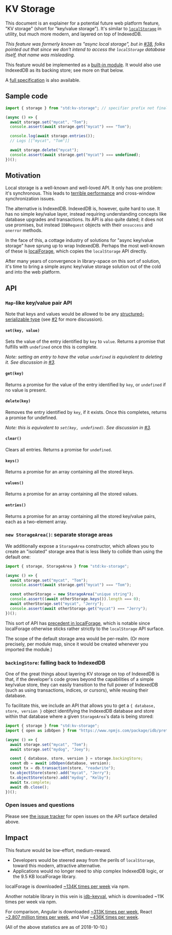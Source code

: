 # KV Storage

This document is an explainer for a potential future web platform feature, "KV storage" (short for "key/value storage"). It's similar to [`localStorage`](https://html.spec.whatwg.org/multipage/webstorage.html#webstorage) in utility, but much more modern, and layered on top of IndexedDB.

_This feature was formerly known as "async local storage", but in [#38](https://github.com/domenic/kv-storage/issues/38), folks pointed out that since we don't intend to access the `localStorage` database itself, that name was misleading._

This feature would be implemented as a [built-in module](https://github.com/tc39/proposal-javascript-standard-library/). It would also use IndexedDB as its backing store; see more on that below.

A [full specification](https://domenic.github.io/kv-storage/) is also available.

## Sample code

```js
import { storage } from "std:kv-storage"; // specifier prefix not final

(async () => {
  await storage.set("mycat", "Tom");
  console.assert(await storage.get("mycat") === "Tom");

  console.log(await storage.entries());
  // Logs [["mycat", "Tom"]]

  await storage.delete("mycat");
  console.assert(await storage.get("mycat") === undefined);
})();
```

## Motivation

Local storage is a well-known and well-loved API. It only has one problem: it's synchronous. This leads to [terrible performance](https://hacks.mozilla.org/2012/03/there-is-no-simple-solution-for-local-storage/) and cross-window synchronization issues.

The alternative is IndexedDB. IndexedDB is, however, quite hard to use. It has no simple key/value layer, instead requiring understanding concepts like database upgrades and transactions. Its API is also quite dated; it does not use promises, but instead `IDBRequest` objects with their `onsuccess` and `onerror` methods.

In the face of this, a cottage industry of solutions for "async key/value storage" have sprung up to wrap IndexedDB. Perhaps the most well-known of these is [localForage](https://localforage.github.io/localForage/), which copies the `localStorage` API directly.

After many years of convergence in library-space on this sort of solution, it's time to bring a simple async key/value storage solution out of the cold and into the web platform.

## API

### `Map`-like key/value pair API

Note that keys and values would be allowed to be any [structured-serializable type](https://html.spec.whatwg.org/multipage/structured-data.html#serializable-objects) (see [#2](https://github.com/domenic/kv-storage/issues/2) for more discussion).

#### `set(key, value)`

Sets the value of the entry identified by `key` to `value`. Returns a promise that fulfills with `undefined` once this is complete.

_Note: setting an entry to have the value `undefined` is equivalent to deleting it. See discussion in [#3](https://github.com/domenic/kv-storage/issues/3)._

#### `get(key)`

Returns a promise for the value of the entry identified by `key`, or `undefined` if no value is present.

#### `delete(key)`

Removes the entry identified by `key`, if it exists. Once this completes, returns a promise for undefined.

_Note: this is equivalent to `set(key, undefined)`. See discussion in [#3](https://github.com/domenic/kv-storage/issues/3)._

#### `clear()`

Clears all entries. Returns a promise for `undefined`.

#### `keys()`

Returns a promise for an array containing all the stored keys.

#### `values()`

Returns a promise for an array containing all the stored values.

#### `entries()`

Returns a promise for an array containing all the stored key/value pairs, each as a two-element array.

### `new StorageArea()`: separate storage areas

We additionally expose a `StorageArea` constructor, which allows you to create an "isolated" storage area that is less likely to collide than using the default one:

```js
import { storage, StorageArea } from "std:kv-storage";

(async () => {
  await storage.set("mycat", "Tom");
  console.assert(await storage.get("mycat") === "Tom");

  const otherStorage = new StorageArea("unique string");
  console.assert((await otherStorage.keys()).length === 0);
  await otherStorage.set("mycat", "Jerry");
  console.assert(await otherStorage.get("mycat") === "Jerry");
})();
```

This sort of API has [precedent in localForage](https://www.npmjs.com/package/localforage#multiple-instances), which is notable since localForage otherwise sticks rather strictly to the `localStorage` API surface.

The scope of the default storage area would be per-realm. (Or more precisely, per module map, since it would be created whenever you imported the module.)

### `backingStore`: falling back to IndexedDB

One of the great things about layering KV storage on top of IndexedDB is that, if the developer's code grows beyond the capabilities of a simple key/value store, they can easily transition to the full power of IndexedDB (such as using transactions, indices, or cursors), while reusing their database.

To facilitate this, we include an API that allows you to get a `{ database, store, version }` object identifying the IndexedDB database and store within that database where a given `StorageArea`'s data is being stored:

```js
import { storage } from "std:kv-storage";
import { open as idbOpen } from "https://www.npmjs.com/package/idb/pretend-this-was-a-native-JS-module";

(async () => {
  await storage.set("mycat", "Tom");
  await storage.set("mydog", "Joey");

  const { database, store, version } = storage.backingStore;
  const db = await idbOpen(database, version);
  const tx = db.transaction(store, "readwrite");
  tx.objectStore(store).add("mycat", "Jerry");
  tx.objectStore(store).add("mydog", "Kelby");
  await tx.complete;
  await db.close();
})();
```

### Open issues and questions

Please see [the issue tracker](https://github.com/domenic/kv-storage/issues?q=is%3Aissue+is%3Aopen+sort%3Aupdated-desc+label%3Aapi) for open issues on the API surface detailed above.

## Impact

This feature would be low-effort, medium-reward.

- Developers would be steered away from the perils of `localStorage`, toward this modern, attractive alternative.
- Applications would no longer need to ship complex IndexedDB logic, or the 9.5 KB localForage library.

localForage is downloaded [~134K times per week](https://www.npmjs.com/package/localforage) via npm.

Another notable library in this vein is [idb-keyval](https://www.npmjs.com/package/idb-keyval), which is downloaded ~11K times per week via npm.

For comparison, Angular is downloaded [~313K times per week](https://www.npmjs.com/package/angular), React [~2.807 million times per week](https://www.npmjs.com/package/react), and Vue [~436K times per week](https://www.npmjs.com/package/vue).

(All of the above statistics are as of 2018-10-10.)
